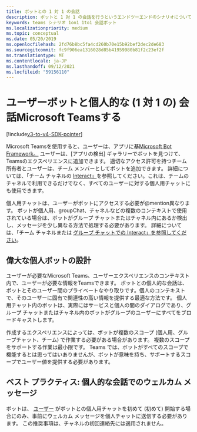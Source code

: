 ```yaml
---
title: ボットとの 1 対 1 の会話
description: ボットと 1 対 1 の会話を行うというエンドツーエンドのシナリオについて説明Microsoft Teams
keywords: teams シナリオ 1on1 1to1 会話ボット
ms.localizationpriority: medium
ms.topic: conceptual
ms.date: 05/20/2019
ms.openlocfilehash: 2fd76b8bc5fa4cd260b70e15b92bef2dec2de683
ms.sourcegitcommit: fc9f906ea1316028d85b41959980b81f2c23ef2f
ms.translationtype: MT
ms.contentlocale: ja-JP
ms.lasthandoff: 09/12/2021
ms.locfileid: "59156110"
---
```

# <a name="have-a-personal-one-on-one-conversation-with-a-microsoft-teams-bot"></a>ユーザーボットと個人的な (1 対 1 の) 会話Microsoft Teamsする

[!include[v3-to-v4-SDK-pointer](~/includes/v3-to-v4-pointer-bots.md)]

Microsoft Teamsを使用すると、ユーザーは、アプリに基[Microsoft Bot Framework。](/azure/bot-service/?view=azure-bot-service-3.0&preserve-view=true) ユーザーは、[アプリの検出] ギャラリーでボットを見つけて、Teamsのエクスペリエンスに追加できます。 適切なアクセス許可を持つチーム所有者とユーザーは、チーム メンバーとしてボットを追加できます。 詳細については、「チーム チャネルの [Interact」](~/resources/bot-v3/bot-conversations/bots-conv-channel.md)を参照してください。これは、チームのチャネルで利用できるだけでなく、すべてのユーザーに対する個人用チャットにも使用できます。

個人用チャットは、ユーザーがボットにアクセスする必要が@mention異なります。 ボットが個人用、groupChat、チャネルなどの複数のコンテキストで使用されている場合は、ボットがグループ チャットまたはチャネル内にあるか検出し、メッセージを少し異なる方法で処理する必要があります。 詳細については、「チーム チャネルまたは [グループ チャットでの Interact」を参照してください](~/resources/bot-v3/bot-conversations/bots-conv-proactive.md)。

## <a name="designing-a-great-personal-bot"></a>偉大な個人ボットの設計

ユーザーが必要なMicrosoft Teams、ユーザーエクスペリエンスのコンテキスト内で、ユーザーが必要な情報をTeamsできます。 ボットとの個人的な会話は、ボットとそのユーザー間のプライベートなやり取りです。個人のコンテキストで、そのユーザーに固有で関連性の高い情報を提供する最適な方法です。 個人用チャット内のボットは、実際にはサービスと個人の間のダイアログであり、グループ チャットまたはチャネル内のボットがグループのユーザーにすべてをブロードキャストします。

作成するエクスペリエンスによっては、ボットが複数のスコープ (個人用、グループチャット、チーム) で作業する必要がある場合があります。 複数のスコープをサポートする作業は最小限です。 Teams では、ボットがすべてのスコープで機能するとは思ってはいありませんが、ボットが意味を持ち、サポートするスコープでユーザー値を提供する必要があります。

## <a name="best-practice-welcome-messages-in-personal-conversations"></a>ベスト プラクティス: 個人的な会話でのウェルカム メッセージ

ボットは、 [ユーザー](~/resources/bot-v3/bot-conversations/bots-conv-proactive.md) がボットとの個人用チャットを初めて (初めて) 開始する場合にのみ、事前にウェルカム メッセージを個人チャットに送信する必要があります。 この推奨事項は、チャネルの初回連絡先には適用されません。
